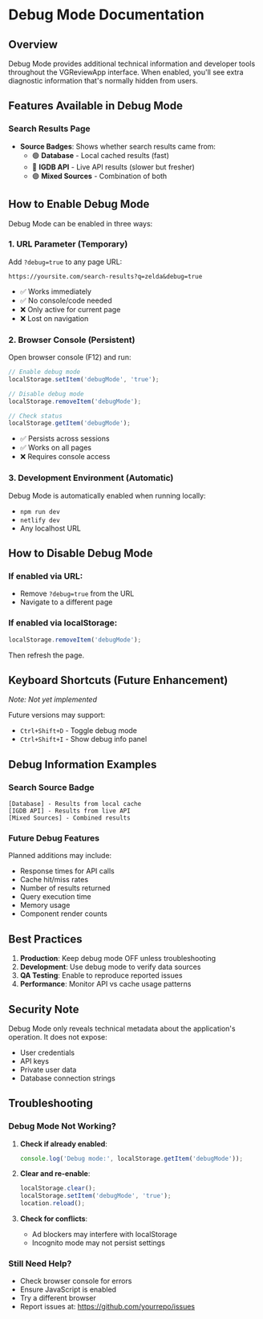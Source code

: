 # Debug Mode Documentation

## Overview

Debug Mode provides additional technical information and developer tools throughout the VGReviewApp interface. When enabled, you'll see extra diagnostic information that's normally hidden from users.

## Features Available in Debug Mode

### Search Results Page
- **Source Badges**: Shows whether search results came from:
  - 🟢 **Database** - Local cached results (fast)
  - 🔵 **IGDB API** - Live API results (slower but fresher)
  - 🟣 **Mixed Sources** - Combination of both

## How to Enable Debug Mode

Debug Mode can be enabled in three ways:

### 1. URL Parameter (Temporary)
Add `?debug=true` to any page URL:
```
https://yoursite.com/search-results?q=zelda&debug=true
```
- ✅ Works immediately
- ✅ No console/code needed
- ❌ Only active for current page
- ❌ Lost on navigation

### 2. Browser Console (Persistent)
Open browser console (F12) and run:
```javascript
// Enable debug mode
localStorage.setItem('debugMode', 'true');

// Disable debug mode
localStorage.removeItem('debugMode');

// Check status
localStorage.getItem('debugMode');
```
- ✅ Persists across sessions
- ✅ Works on all pages
- ❌ Requires console access

### 3. Development Environment (Automatic)
Debug Mode is automatically enabled when running locally:
- `npm run dev`
- `netlify dev`
- Any localhost URL

## How to Disable Debug Mode

### If enabled via URL:
- Remove `?debug=true` from the URL
- Navigate to a different page

### If enabled via localStorage:
```javascript
localStorage.removeItem('debugMode');
```
Then refresh the page.

## Keyboard Shortcuts (Future Enhancement)

*Note: Not yet implemented*

Future versions may support:
- `Ctrl+Shift+D` - Toggle debug mode
- `Ctrl+Shift+I` - Show debug info panel

## Debug Information Examples

### Search Source Badge
```
[Database] - Results from local cache
[IGDB API] - Results from live API
[Mixed Sources] - Combined results
```

### Future Debug Features
Planned additions may include:
- Response times for API calls
- Cache hit/miss rates
- Number of results returned
- Query execution time
- Memory usage
- Component render counts

## Best Practices

1. **Production**: Keep debug mode OFF unless troubleshooting
2. **Development**: Use debug mode to verify data sources
3. **QA Testing**: Enable to reproduce reported issues
4. **Performance**: Monitor API vs cache usage patterns

## Security Note

Debug Mode only reveals technical metadata about the application's operation. It does not expose:
- User credentials
- API keys
- Private user data
- Database connection strings

## Troubleshooting

### Debug Mode Not Working?

1. **Check if already enabled**:
   ```javascript
   console.log('Debug mode:', localStorage.getItem('debugMode'));
   ```

2. **Clear and re-enable**:
   ```javascript
   localStorage.clear();
   localStorage.setItem('debugMode', 'true');
   location.reload();
   ```

3. **Check for conflicts**:
   - Ad blockers may interfere with localStorage
   - Incognito mode may not persist settings

### Still Need Help?

- Check browser console for errors
- Ensure JavaScript is enabled
- Try a different browser
- Report issues at: https://github.com/yourrepo/issues